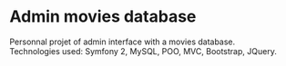 Admin movies database
=======

Personnal projet of admin interface with a movies database.<br>
Technologies used: Symfony 2, MySQL, POO, MVC, Bootstrap, JQuery.

